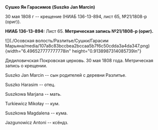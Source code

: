 **Сушко Ян Гарасимов (Suszko Jan Marcin)**

30 мая 1808 г -- крещение (НИАБ 136-13-894, лист 65, №21/1808-р (ориг)).

**НИАБ 136-13-894:** Лист 65. **Метрическая запись №21/1808-р (ориг).**

![](./Осовская волость/Разлитье/Сушки/Гарасим Марьяна/media/107a8c83bccbea2bccaa5b7f6c50cdda3a4da347.png){width="6.496527777777778in"
height="0.9138987314085739in"}

Дедиловичская Покровская церковь. 30 мая 1808 года. Метрическая запись о
крещении.

Suszko Jan Marcin -- сын родителей с деревни Разлитье.

Suszko Harasim -- отец.

Suszkowa Marjana -- мать.

Turkiewicz Mikołay -- кум.

Suszkowa Magdalena -- кума.

Jazgunowicz Antoni -- ксёндз.
